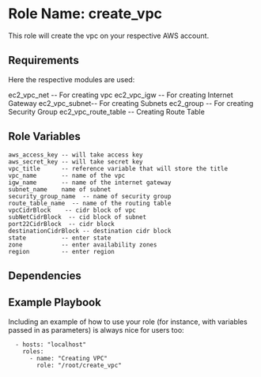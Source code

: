 Role Name: create_vpc
=========

This role will create the vpc on your respective AWS account.

Requirements
------------

Here the respective modules are used: 

ec2_vpc_net   -- For creating vpc
ec2_vpc_igw   -- For creating Internet Gateway
ec2_vpc_subnet-- For creating Subnets
ec2_group     -- For creating Security Group
ec2_vpc_route_table  -- Creating Route Table



Role Variables
--------------
```
aws_access_key -- will take access key
aws_secret_key -- will take secret key
vpc_title      -- reference variable that will store the title
vpc_name       -- name of the vpc
igw_name       -- name of the internet gateway
subnet_name    name of subnet
security_group_name  -- name of security group
route_table_name  -- name of the routing table
vpcCidrBlock    -- cidr block of vpc
subNetCidrBlock  -- cid block of subnet
port22CidrBlock  -- cidr block
destinationCidrBlock -- destination cidr block
state          -- enter state
zone           -- enter availability zones
region         -- enter region
```
Dependencies
------------

Example Playbook
----------------

Including an example of how to use your role (for instance, with variables passed in as parameters) is always nice for users too:

      - hosts: "localhost"
        roles:
          - name: "Creating VPC"
            role: "/root/create_vpc" 
